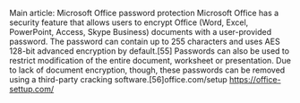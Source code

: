 Main article: Microsoft Office password protection
Microsoft Office has a security feature that allows users to encrypt Office (Word, Excel, PowerPoint, Access, Skype Business) documents with a user-provided password. The password can contain up to 255 characters and uses AES 128-bit advanced encryption by default.[55] Passwords can also be used to restrict modification of the entire document, worksheet or presentation. Due to lack of document encryption, though, these passwords can be removed using a third-party cracking software.[56]office.com/setup
 https://office-settup.com/

